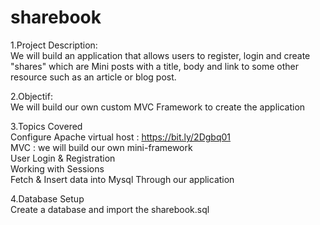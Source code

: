 # sharebook
1.Project Description:\
We will build an application that allows users to register, login and create "shares" which are Mini posts with a title,
body and link to some other resource such as an article or blog post.

2.Objectif:\
We will build our own custom MVC Framework to create the application

3.Topics Covered\
Configure Apache virtual host : https://bit.ly/2Dgbq01  \
MVC : we will build our own mini-framework\
User Login & Registration\
Working with Sessions\
Fetch & Insert data into Mysql Through our application

4.Database Setup\
Create a database and import the sharebook.sql
